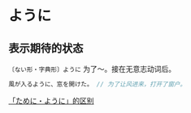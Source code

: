 # ように

## 表示期待的状态

`〔ない形・字典形〕ように` 为了～。接在无意志动词后。

```js
風が入るように、窓を開けた。 // 为了让风进来，打开了窗户。
```

[「ために・ように」的区别](../grammar/diff#ためにように)

